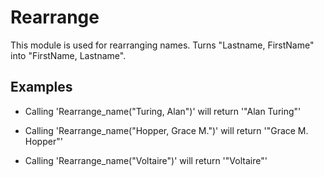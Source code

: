 Rearrange
=========

This module is used for rearranging names.
Turns "Lastname, FirstName" into "FirstName, Lastname".

## Examples

 * Calling 'Rearrange_name("Turing, Alan")' will return '"Alan Turing"'
 * Calling 'Rearrange_name("Hopper, Grace M.")' will return '"Grace M. Hopper"'  

 * Calling 'Rearrange_name("Voltaire")' will return '"Voltaire"'
